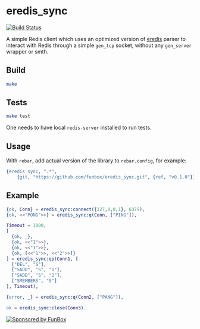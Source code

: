 # eredis_sync

[![Build Status](https://travis-ci.org/funbox/eredis_sync.svg?branch=master)](https://travis-ci.org/funbox/eredis_sync)

A simple Redis client which uses an optimized version of
[eredis](https://github.com/wooga/eredis) parser to interact with Redis through
a simple `gen_tcp` socket, without any `gen_server` wrapper or smth.

## Build

```bash
make
```

## Tests

```bash
make test
```

One needs to have local `redis-server` installed to run tests.

## Usage

With `rebar`, add actual version of the library to `rebar.config`, for example:

```erlang
{eredis_sync, ".*",
    {git, "https://github.com/funbox/eredis_sync.git", {ref, "v0.1.0"}}},
```

## Example

```erlang
{ok, Conn} = eredis_sync:connect({127,0,0,1}, 6379),
{ok, <<"PONG">>} = eredis_sync:q(Conn, ["PING"]),

Timeout = 1000,
[
  {ok, _},
  {ok, <<"1">>},
  {ok, <<"1">>},
  {ok, [<<"1">>, <<"2">>]}
] = eredis_sync:qp(Conn1, [
  ["DEL", "S"],
  ["SADD", "S", "1"],
  ["SADD", "S", "2"],
  ["SMEMBERS", "S"]
], Timeout),

{error, _} = eredis_sync:q(Conn2, ["PANG"]),

ok = eredis_sync:close(Conn3).
```

[![Sponsored by FunBox](https://funbox.ru/badges/sponsored_by_funbox_centered.svg)](https://funbox.ru)
